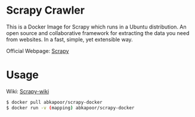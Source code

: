 # Scrapy Crawler
This is a Docker Image for Scrapy which runs in a Ubuntu distribution.
An open source and collaborative framework for extracting the data you need from websites.
In a fast, simple, yet extensible way.

Official Webpage: [Scrapy](https://scrapy.org/)

# Usage
Wiki: [Scrapy-wiki](https://github.com/scrapy/scrapy/wiki)
```bash
$ docker pull abkapoor/scrapy-docker
$ docker run -v (mapping) abkapoor/scrapy-docker
```
